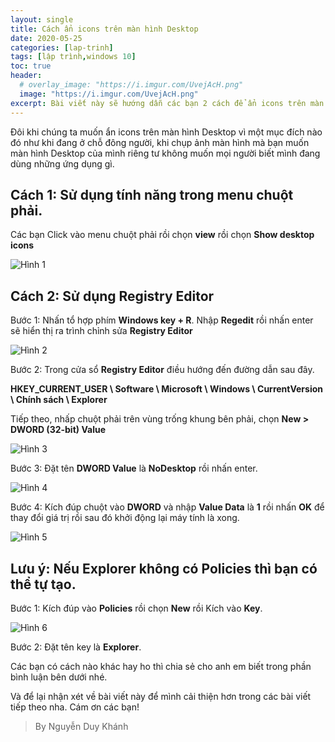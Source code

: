 ```yaml
---
layout: single
title: Cách ẩn icons trên màn hình Desktop
date: 2020-05-25
categories: [lap-trinh]
tags: [lập trình,windows 10]
toc: true
header:
  # overlay_image: "https://i.imgur.com/UvejAcH.png"
  image: "https://i.imgur.com/UvejAcH.png"
excerpt: Bài viết này sẽ hướng dẫn các bạn 2 cách để ẩn icons trên màn hình Desktop.
---
```


Đôi khi chúng ta muốn ẩn icons trên màn hình Desktop vì một mục đích nào đó như khi đang ở chỗ đông người, khi chụp ảnh màn hình mà bạn muốn màn hình Desktop của mình riêng tư không muốn mọi người biết mình đang dùng những ứng dụng gì.

## Cách 1: Sử dụng tính năng trong menu chuột phải.

Các bạn Click vào menu chuột phải rồi chọn **view** rồi chọn **Show desktop icons**

![Hình 1](https://i.imgur.com/qjWcCID.png)

## Cách 2: Sử dụng **Registry Editor**

Bước 1: Nhấn tổ hợp phím **Windows key + R**. Nhập **Regedit** rồi nhấn enter sẽ hiển thị ra trình chỉnh sửa **Registry Editor**

![Hình 2](https://i.imgur.com/rE9CWF5.png)

Bước 2: Trong cửa sổ **Registry Editor** điều hướng đến đường dẫn sau đây. 

**HKEY_CURRENT_USER \ Software \ Microsoft \ Windows \ CurrentVersion \ Chính sách \ Explorer**

Tiếp theo, nhấp chuột phải trên vùng trống khung bên phải, chọn **New > DWORD (32-bit) Value**

![Hình 3](https://i.imgur.com/RVjssYg.png)

Bước 3: Đặt tên **DWORD Value** là **NoDesktop** rồi nhấn enter.

![Hình 4](https://i.imgur.com/CTSsZdT.png)

Bước 4: Kích đúp chuột vào **DWORD** và nhập **Value Data** là **1** rồi nhấn **OK** để thay đổi giá trị rồi sau đó khởi động lại máy tính là xong.

![Hình 5](https://i.imgur.com/r35Njlb.png)

## Lưu ý: Nếu **Explorer** không có **Policies** thì bạn có thể tự tạo.

Bước 1: Kích đúp vào **Policies** rồi chọn **New** rồi Kích vào **Key**.

![Hình 6](https://i.imgur.com/v1F1eZj.png)

Bước 2: Đặt tên key là **Explorer**.

Các bạn có cách nào khác hay ho thì chia sẻ cho anh em biết trong phần bình luận bên dưới nhé.

Và để lại nhận xét về bài viết này để mình cải thiện hơn trong các bài viết tiếp theo nha. Cám ơn các bạn!

>By Nguyễn Duy Khánh
